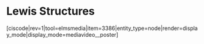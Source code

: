 <div style="float:right;margin:auto"><ebook-button title="Lewis Structures" link="https://genchem.science.psu.edu/07-3-lewis-structures"></ebook-button></div>


# Lewis Structures



[ciscode|rev=1|tool=elmsmedia|item=3386|entity_type=node|render=display_mode|display_mode=mediavideo__poster]

